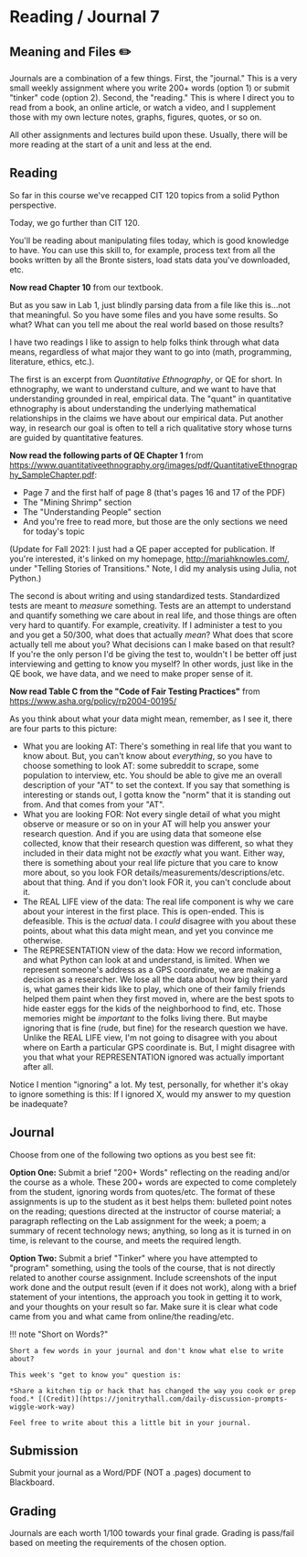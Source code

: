 # Reading / Journal 7

## Meaning and Files ✏️

Journals are a combination of a few things. First, the "journal." This is a very small weekly assignment where you write 200+ words (option 1) or submit  "tinker" code (option 2). Second, the "reading." This is where I direct you to read from a book, an online article, or watch a video, and I supplement those with my own lecture notes, graphs, figures, quotes, or so on.

All other assignments and lectures build upon these. Usually, there will be more reading at the start of a unit and less at the end.

## Reading

So far in this course we've recapped CIT 120 topics from a solid Python perspective.

Today, we go further than CIT 120.

You'll be reading about manipulating files today, which is good knowledge to have. You can use this skill to, for example, process text from all the books written by all the Bronte sisters, load stats data you've downloaded, etc.

**Now read Chapter 10** from our textbook.

But as you saw in Lab 1, just blindly parsing data from a file like this is...not that meaningful. So you have some files and you have some results. So what? What can you tell me about the real world based on those results?

I have two readings I like to assign to help folks think through what data means, regardless of what major they want to go into (math, programming, literature, ethics, etc.).

The first is an excerpt from *Quantitative Ethnography*, or QE for short. In ethnography, we want to understand culture, and we want to have that understanding grounded in real, empirical data. The "quant" in quantitative ethnography is about understanding the underlying mathematical relationships in the claims we have about our empirical data. Put another way, in research our goal is often to tell a rich qualitative story whose turns are guided by quantitative features.

**Now read the following parts of QE Chapter 1** from <https://www.quantitativeethnography.org/images/pdf/QuantitativeEthnography_SampleChapter.pdf>:

- Page 7 and the first half of page 8 (that's pages 16 and 17 of the PDF)
- The "Mining Shrimp" section
- The "Understanding People" section
- And you're free to read more, but those are the only sections we need for today's topic

(Update for Fall 2021: I just had a QE paper accepted for publication. If you're interested, it's linked on my homepage, <http://mariahknowles.com/>, under "Telling Stories of Transitions." Note, I did my analysis using Julia, not Python.)

The second is about writing and using standardized tests. Standardized tests are meant to *measure* something. Tests are an attempt to understand and quantify something we care about in real life, and those things are often very hard to quantify. For example, creativity. If I administer a test to you and you get a 50/300, what does that actually *mean*? What does that score actually tell me about you? What decisions can I make based on that result? If you're the only person I'd be giving the test to, wouldn't I be better off just interviewing and getting to know you myself? In other words, just like in the QE book, we have data, and we need to make proper sense of it.

**Now read Table C from the "Code of Fair Testing Practices"** from <https://www.asha.org/policy/rp2004-00195/>

As you think about what your data might mean, remember, as I see it, there are four parts to this picture:

- What you are looking AT: There's something in real life that you want to know about. But, you can't know about *everything*, so you have to choose something to look AT: some subreddit to scrape, some population to interview, etc. You should be able to give me an overall description of your "AT" to set the context. If you say that something is interesting or stands out, I gotta know the "norm" that it is standing out from. And that comes from your "AT".
- What you are looking FOR: Not every single detail of what you might observe or measure or so on in your AT will help you answer your research question. And if you are using data that someone else collected, know that their research question was different, so what they included in their data might not be *exactly* what you want. Either way, there is something about your real life picture that you care to know more about, so you look FOR details/measurements/descriptions/etc. about that thing. And if you don't look FOR it, you can't conclude about it.
- The REAL LIFE view of the data: The real life component is why we care about your interest in the first place. This is open-ended. This is defeasible. This is the *actual* data. I *could* disagree with you about these points, about what this data might mean, and yet you convince me otherwise.
- The REPRESENTATION view of the data: How we record information, and what Python can look at and understand, is limited. When we represent someone's address as a GPS coordinate, we are making a decision as a researcher. We lose all the data about how big their yard is, what games their kids like to play, which one of their family friends helped them paint when they first moved in, where are the best spots to hide easter eggs for the kids of the neighborhood to find, etc. Those memories might be *important* to the folks living there. But maybe ignoring that is fine (rude, but fine) for the research question we have. Unlike the REAL LIFE view, I'm not going to disagree with you about where on Earth a particular GPS coordinate is. But, I might disagree with you that what your REPRESENTATION ignored was actually important after all.

Notice I mention "ignoring" a lot. My test, personally, for whether it's okay to ignore something is this: If I ignored X, would my answer to my question be inadequate?

## Journal

Choose from one of the following two options as you best see fit:

**Option One:** Submit a brief "200+ Words" reflecting on the reading and/or the course as a whole. These 200+ words are expected to come completely from the student, ignoring words from quotes/etc. The format of these assignments is up to the student as it best helps them: bulleted point notes on the reading; questions directed at the instructor of course material; a paragraph reflecting on the Lab assignment for the week; a poem; a summary of recent technology news; anything, so long as it is turned in on time, is relevant to the course, and meets the required length. 

**Option Two:** Submit a brief "Tinker" where you have attempted to "program" something, using the tools of the course, that is not directly related to another course assignment. Include screenshots of the input work done and the output result (even if it does not work), along with a brief statement of your intentions, the approach you took in getting it to work, and your thoughts on your result so far. Make sure it is clear what code came from you and what came from online/the reading/etc.

!!! note "Short on Words?"
    
    Short a few words in your journal and don't know what else to write about?

    This week's "get to know you" question is:

    *Share a kitchen tip or hack that has changed the way you cook or prep food.* [(Credit)](https://jonitrythall.com/daily-discussion-prompts-wiggle-work-way)

    Feel free to write about this a little bit in your journal.

## Submission

Submit your journal as a Word/PDF (NOT a .pages) document to Blackboard.

## Grading

Journals are each worth 1/100 towards your final grade. Grading is pass/fail based on meeting the requirements of the chosen option.